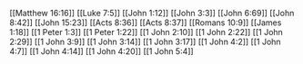 [[Matthew 16:16]]
[[Luke 7:5]]
[[John 1:12]]
[[John 3:3]]
[[John 6:69]]
[[John 8:42]]
[[John 15:23]]
[[Acts 8:36]]
[[Acts 8:37]]
[[Romans 10:9]]
[[James 1:18]]
[[1 Peter 1:3]]
[[1 Peter 1:22]]
[[1 John 2:10]]
[[1 John 2:22]]
[[1 John 2:29]]
[[1 John 3:9]]
[[1 John 3:14]]
[[1 John 3:17]]
[[1 John 4:2]]
[[1 John 4:7]]
[[1 John 4:14]]
[[1 John 4:20]]
[[1 John 5:4]]
